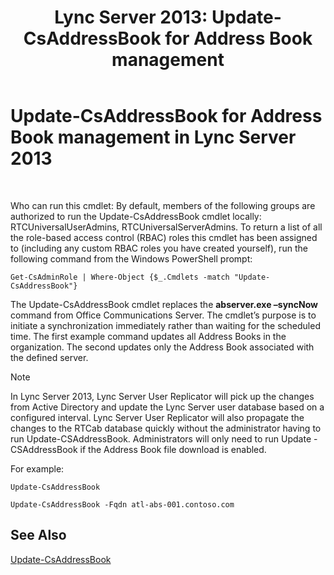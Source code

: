 ﻿---
title: 'Lync Server 2013: Update-CsAddressBook for Address Book management'
TOCTitle: Update-CsAddressBook for Address Book management
ms:assetid: 0ffd2ef8-201c-44aa-8c64-1c7b0eaa7d48
ms:mtpsurl: https://technet.microsoft.com/en-us/library/Gg429695(v=OCS.15)
ms:contentKeyID: 48183428
ms.date: 07/23/2014
mtps_version: v=OCS.15
---

# Update-CsAddressBook for Address Book management in Lync Server 2013

 


Who can run this cmdlet: By default, members of the following groups are authorized to run the Update-CsAddressBook cmdlet locally: RTCUniversalUserAdmins, RTCUniversalServerAdmins. To return a list of all the role-based access control (RBAC) roles this cmdlet has been assigned to (including any custom RBAC roles you have created yourself), run the following command from the Windows PowerShell prompt:

    Get-CsAdminRole | Where-Object {$_.Cmdlets -match "Update-CsAddressBook"}

The Update-CsAddressBook cmdlet replaces the **abserver.exe –syncNow** command from Office Communications Server. The cmdlet’s purpose is to initiate a synchronization immediately rather than waiting for the scheduled time. The first example command updates all Address Books in the organization. The second updates only the Address Book associated with the defined server.


> [!NOTE]
> In Lync Server 2013, Lync Server User Replicator will pick up the changes from Active Directory and update the Lync Server user database based on a configured interval. Lync Server User Replicator will also propagate the changes to the RTCab database quickly without the administrator having to run Update-CSAddressBook. Administrators will only need to run Update -CSAddressBook if the Address Book file download is enabled.



For example:

    Update-CsAddressBook

    Update-CsAddressBook -Fqdn atl-abs-001.contoso.com

## See Also


[Update-CsAddressBook](https://technet.microsoft.com/en-us/library/gg398194\(v=ocs.15\))

